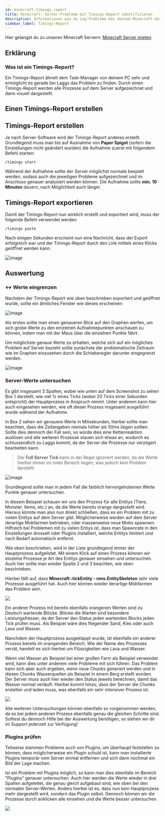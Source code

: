 ```yaml
---
id: minecraft_timings_report
title: Minecraft: Server-Probleme mit Timings-Report identifizieren
description: Informationen wie du Lag-Probleme bei deinem Minecraft-Server mit einem Timings-Report identifizieren kannst - ZAP-Hosting.com Dokumentationen
sidebar_label: Timings-Report
---
```


Hier gelangst du zu unseren Minecraft Servern: [Minecraft Server mieten](https://zap-hosting.com/de/minecraft-server-mieten/)

## Erklärung

### Was ist ein Timings-Report?

Ein Timings-Report ähnelt dem Task-Manager von deinem PC sehr und ermöglicht es gerade bei Laggs das Problem zu finden.
Durch einen Timings-Report werden alle Prozesse auf dem Server aufgezeichnet und dann visuell dargestellt.

## Einen Timings-Report erstellen

## Timings-Report erstellen

Je nach Server-Software wird der Timings-Report anderes erstellt. Grundlegend muss man bis auf Ausnahme von **Paper Spigot** (sofern die Einstellungen nicht geändert wurden) die Aufnahme zuerst mit folgendem Befehl starten:

`/timings start`

Während der Aufnahme sollte der Server möglichst normale bespielt werden, sodass auch die jeweiligen Probleme aufgezeichnet und im Anschluss genauer analysiert werden können. Die Aufnahme sollte **min. 10 Minuten** dauern, nach Möglichkeit auch länger.

## Timings-Report exportieren

Damit der Timings-Report nun wirklich erstellt und exportiert wird, muss der folgende Befehl verwendet werden:

`/timings paste`

Nach einigen Sekunden erscheint nun eine Nachricht, dass der Export erfolgreich war und der Timings-Report durch den Link mittels eines Klicks geöffnet werden kann.

![image](https://user-images.githubusercontent.com/26007280/217858464-3032bea9-8c9b-4793-9cff-5654238cb282.png)

## Auswertung

### ↔️ Werte eingrenzen

Nachdem der Timings-Report wie oben beschrieben exportiert und geöffnet wurde, sollte ein ähnliches Fenster wie dieses erscheinen:

![image](https://user-images.githubusercontent.com/26007280/217858514-2c42db5e-51ad-4e5b-aeb9-3b5710accb61.png)

Als erstes sollte man einen genaueren Blick auf den Graphen werfen, um sich grobe Werte zu den einzelnen Aufnahmepunkten anschauen zu können, indem man mit der Maus über die einzelnen Punkte fährt.

Um möglichste genaue Werte zu erhalten, welche sich auf ein mögliches Problem auf Server bezieht sollte zunächste der problematische Zeitraum wie im Graphen einzusehen durch die Schieberegler darunter eingegrenzt werden.

![image](https://user-images.githubusercontent.com/26007280/217858561-bf2febcf-904e-4694-99e2-9dfdcdcc0091.png)

### Server-Werte untersuchen

Es gibt insgesamt 3 Spalten, wobei wie unten auf dem Screenshot zu sehen Box 1 darstellt, wie viel % eines Ticks (wobei 20 Ticks einer Sekunden entspricht) der Hauptprozess in Anspruch nimmt. Unter anderem kann hier auch eingesehen werden, wie oft dieser Prozess insgesamt ausgeführt wurde während der Aufnahme.

In Box 2 sehen wir genauere Werte in Milisekunden, hierbei sollte man beachten, dass die Zeitangaben niemals höher als 50ms liegen sollten. Sollte dies dennoch der Fall sein, so würde dies eine Kettenreaktion auslösen und alle weiteren Prozesse stauen sich etwas an, wodurch es schlussendlich zu Laggs kommt, da der Server die Prozesse nur verzögert bearbeiten kann.

> Der **Full Server Tick** kann in der Regel ignoriert werden, da die Werte hierbei immer im roten Bereich liegen, was jedoch kein Problem darstellt.

![image](https://user-images.githubusercontent.com/13604413/159177796-03f504fc-94f4-4f88-af53-d4ce33ed8039.png)

Grundlegend sollte man in jedem Fall die farblich hervorgehobenen Werte Punkte genauer untersuchen.

In diesem Beispiel schauen wir uns den Prozess für alle Entitys (Tiere, Monster, Items, etc.) an, da die Werte bereits orange dargestellt wird. Hieraus könnte man also nun direkt schließen, dass es ein Problem mit zu vielen Entitys auf dem Server gibt.
Möglicherweise werden auf dem Server derartige Mobfarmen betrieben, oder massenweise neue Mobs spawnwn.
Hilfreich bei Problemen mit zu vielen Entiys ist, dass man Spawnrate in den Einstellungen drosselt oder Plugins installiert, welche Entitys limitiert und nach Bedarf automatisch entfernt.

Wie oben beschrieben, wird in der Liste grundlegend immer der Hauptprozess aufgelistet. Mit einem Klick auf einen Prozess können wir einzelne Prozesse je Art des Entitys genauer einsehen und untersuchen. Auch hier sollte man wieder Spalte 2 und 3 beachten, wie oben beschrieben.

Hierbei fällt auf, dass **Minecraft::tickEntity - nms.EntitySkeleton** sehr viele Prozesse ausgeführt hat. Auch hier können wieder derartige Mobfarmen das Problem sein.

![](https://screensaver01.zap-hosting.com/index.php/s/fZzeemocpsNfxXL/preview)

Ein anderer Prozess mit bereits ebenfalls orangenen Werten sind zu Deutsch wartende Blöcke.
Blöcke die Warten sind besondere Leistungsfresser, da der Server den Status jeden wartenden Blocks jeden Tick prüfen muss.
Als Beispiel wäre dies fliegender Sand, Kies oder auch Lava und Wasser.

Nanchdem der Hauptprozess ausgeklappt wurde, ist ebenfalls ein anderer Prozess bereits im orangenden Bereich.
Wie der Name des Prozesses verrät, handelt es sich hierbei um Flüssigkeiten wie Lava und Wasser.

Wenn viel Wasser als Beispiel bei einer großen Farm als Beispiel verwendet wird, kann dies unter anderem viele Probleme mit sich führen.
Das Problem kann sich aber auch ergeben, wenn neue Chunks generiert werden und in diesen Chunks Wasserquellen als Beispiel in einem Berg erstellt wurden. Der Server muss auch hier wieder den Status jeweils berechnen, damit das Wasser normal verläuft.
Hierbei kommt hinzu, dass der Server die Chunks erstellen und laden muss, was ebenfalls ein sehr intensiver Prozess ist.

![](https://screensaver01.zap-hosting.com/index.php/s/GWz98fTiknCkWZW/preview)

Alle weiteren Untersuchungen können ebenfalls so vorgenommen werden, da es bei jedem anderen Prozess ebenfalls genau die gleichen Schritte sind. Solltest du dennoch Hilfe bei der Auswertung benötigen, so stehen wir dir im Support jederzeit zur Verfügung!

### Plugins prüfen

Teilweise stammen Probleme auch von Plugins, um überhaupt feststellen zu können, dass möglicherweise ein Plugin schuld ist, kann man installierte Plugins temporär vom Server einmal entfernen und sich dann nochmal ein Bild der Lage machen.

Ist ein Problem mit Plugins möglich, so kann man dies ebenfalls im Bereich "Plugins" genauer untersuchen.
Auch hier werden die Werte wieder in drei Spalten aufgeleitet, die genau gleich aufgebaut sind, wie oben bei den normalen Server-Werten.
Anders hierbei ist es, dass nun kein Hauptprozess mehr dargestellt wird, sondern das Plugin selbst.
Dennoch können wir die Prozesse durch anklicken alle einsehen und die Werte besser untersuchen.

![](https://screensaver01.zap-hosting.com/index.php/s/CzitKykWC2dzExD/preview)
